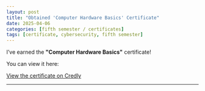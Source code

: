 ```yaml
---
layout: post
title: "Obtained 'Computer Hardware Basics' Certificate"
date: 2025-04-06
categories: [fifth semester / certificates]
tags: [certificate, cybersecurity, fifth semester]
---
```


I’ve earned the **"Computer Hardware Basics"** certificate! 

You can view it here:

[View the certificate on Credly](https://www.credly.com/earner/earned/badge/2cb70fd3-f444-4364-acd7-798c81caac49)

---

